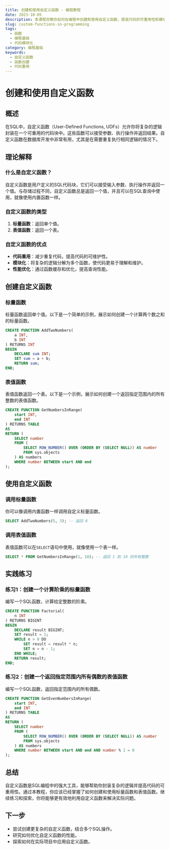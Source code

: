 ```yaml
---
title: 创建和使用自定义函数 - 编程教程
date: 2023-10-05
description: 本课程将教你如何在编程中创建和使用自定义函数，提高代码的可重用性和模块化。
slug: custom-functions-in-programming
tags:
  - 函数
  - 编程基础
  - 代码模块化
category: 编程基础
keywords:
  - 自定义函数
  - 函数创建
  - 代码重用
---
```


# 创建和使用自定义函数

## 概述

在SQL中，自定义函数（User-Defined Functions, UDFs）允许你将复杂的逻辑封装在一个可重用的代码块中。这些函数可以接受参数、执行操作并返回结果。自定义函数在数据库开发中非常有用，尤其是在需要重复执行相同逻辑的情况下。

## 理论解释

### 什么是自定义函数？

自定义函数是用户定义的SQL代码块，它们可以接受输入参数、执行操作并返回一个值。与存储过程不同，自定义函数总是返回一个值，并且可以在SQL查询中使用，就像使用内置函数一样。

### 自定义函数的类型

1. **标量函数**：返回单个值。
2. **表值函数**：返回一个表。

### 自定义函数的优点

- **代码重用**：减少重复代码，提高代码的可维护性。
- **模块化**：将复杂的逻辑分解为多个函数，使代码更易于理解和维护。
- **性能优化**：通过函数缓存和优化，提高查询性能。

## 创建自定义函数

### 标量函数

标量函数返回单个值。以下是一个简单的示例，展示如何创建一个计算两个数之和的标量函数。

```sql
CREATE FUNCTION AddTwoNumbers(
    a INT,
    b INT
) RETURNS INT
BEGIN
    DECLARE sum INT;
    SET sum = a + b;
    RETURN sum;
END;
```

### 表值函数

表值函数返回一个表。以下是一个示例，展示如何创建一个返回指定范围内的所有整数的表值函数。

```sql
CREATE FUNCTION GetNumbersInRange(
    start INT,
    end INT
) RETURNS TABLE
AS
RETURN (
    SELECT number
    FROM (
        SELECT ROW_NUMBER() OVER (ORDER BY (SELECT NULL)) AS number
        FROM sys.objects
    ) AS numbers
    WHERE number BETWEEN start AND end
);
```

## 使用自定义函数

### 调用标量函数

你可以像调用内置函数一样调用自定义标量函数。

```sql
SELECT AddTwoNumbers(5, 3); -- 返回 8
```

### 调用表值函数

表值函数可以在`SELECT`语句中使用，就像使用一个表一样。

```sql
SELECT * FROM GetNumbersInRange(1, 10); -- 返回 1 到 10 的所有整数
```

## 实践练习

### 练习1：创建一个计算阶乘的标量函数

编写一个SQL函数，计算给定整数的阶乘。

```sql
CREATE FUNCTION Factorial(
    n INT
) RETURNS BIGINT
BEGIN
    DECLARE result BIGINT;
    SET result = 1;
    WHILE n > 0 DO
        SET result = result * n;
        SET n = n - 1;
    END WHILE;
    RETURN result;
END;
```

### 练习2：创建一个返回指定范围内所有偶数的表值函数

编写一个SQL函数，返回指定范围内的所有偶数。

```sql
CREATE FUNCTION GetEvenNumbersInRange(
    start INT,
    end INT
) RETURNS TABLE
AS
RETURN (
    SELECT number
    FROM (
        SELECT ROW_NUMBER() OVER (ORDER BY (SELECT NULL)) AS number
        FROM sys.objects
    ) AS numbers
    WHERE number BETWEEN start AND end AND number % 2 = 0
);
```

## 总结

自定义函数是SQL编程中的强大工具，能够帮助你封装复杂的逻辑并提高代码的可重用性。通过本教程，你应该已经掌握了如何创建和使用标量函数和表值函数。继续练习和探索，你将能够更有效地利用自定义函数来解决实际问题。

## 下一步

- 尝试创建更复杂的自定义函数，结合多个SQL操作。
- 研究如何优化自定义函数的性能。
- 探索如何在实际项目中应用自定义函数。